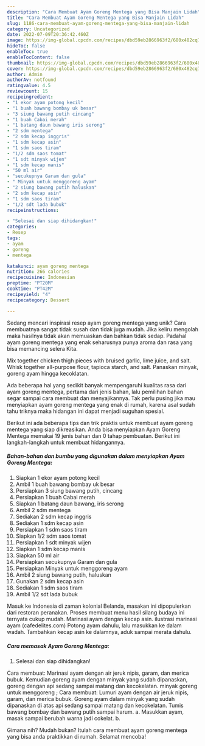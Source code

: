 ```yaml
---
description: "Cara Membuat Ayam Goreng Mentega yang Bisa Manjain Lidah"
title: "Cara Membuat Ayam Goreng Mentega yang Bisa Manjain Lidah"
slug: 1186-cara-membuat-ayam-goreng-mentega-yang-bisa-manjain-lidah
category: Uncategorized
date: 2022-07-09T20:36:42.460Z
image: https://img-global.cpcdn.com/recipes/dbd59eb2866963f2/680x482cq70/ayam-goreng-mentega-foto-resep-utama.jpg
hideToc: false
enableToc: true
enableTocContent: false
thumbnail: https://img-global.cpcdn.com/recipes/dbd59eb2866963f2/680x482cq70/ayam-goreng-mentega-foto-resep-utama.jpg
cover: https://img-global.cpcdn.com/recipes/dbd59eb2866963f2/680x482cq70/ayam-goreng-mentega-foto-resep-utama.jpg
author: Admin
authorAv: notfound
ratingvalue: 4.5
reviewcount: 15
recipeingredient:
- "1 ekor ayam potong kecil"
- "1 buah bawang bombay uk besar"
- "3 siung bawang putih cincang"
- "1 buah Cabai merah"
- "1 batang daun bawang iris serong"
- "2 sdm mentega"
- "2 sdm kecap inggris"
- "1 sdm kecap asin"
- "1 sdm saos tiram"
- "1/2 sdm saos tomat"
- "1 sdt minyak wijen"
- "1 sdm kecap manis"
- "50 ml air"
- "secukupnya Garam dan gula"
- " Minyak untuk menggoreng ayam"
- "2 siung bawang putih haluskan"
- "2 sdm kecap asin"
- "1 sdm saos tiram"
- "1/2 sdt lada bubuk"
recipeinstructions:

- "Selesai dan siap dihidangkan!"
categories:
- Resep
tags:
- ayam
- goreng
- mentega

katakunci: ayam goreng mentega 
nutrition: 266 calories
recipecuisine: Indonesian
preptime: "PT20M"
cooktime: "PT42M"
recipeyield: "4"
recipecategory: Dessert

---
```





Sedang mencari inspirasi resep ayam goreng mentega yang unik? Cara membuatnya sangat tidak susah dan tidak juga mudah. Jika keliru mengolah maka hasilnya tidak akan memuaskan dan bahkan tidak sedap. Padahal ayam goreng mentega yang enak seharusnya punya aroma dan rasa yang bisa memancing selera Kita.





Mix together chicken thigh pieces with bruised garlic, lime juice, and salt. Whisk together all-purpose flour, tapioca starch, and salt. Panaskan minyak, goreng ayam hingga kecoklatan.

Ada beberapa hal yang sedikit banyak mempengaruhi kualitas rasa dari ayam goreng mentega, pertama dari jenis bahan, lalu pemilihan bahan segar sampai cara membuat dan menyajikannya. Tak perlu pusing jika mau menyiapkan ayam goreng mentega yang enak di rumah, karena asal sudah tahu triknya maka hidangan ini dapat menjadi suguhan spesial.






Berikut ini ada beberapa tips dan trik praktis untuk membuat ayam goreng mentega yang siap dikreasikan. Anda bisa menyiapkan Ayam Goreng Mentega memakai 19 jenis bahan dan 0 tahap pembuatan. Berikut ini langkah-langkah untuk membuat hidangannya.

<!--inarticleads1-->

##### Bahan-bahan dan bumbu yang digunakan dalam menyiapkan Ayam Goreng Mentega:

1. Siapkan 1 ekor ayam potong kecil
1. Ambil 1 buah bawang bombay uk besar
1. Persiapkan 3 siung bawang putih, cincang
1. Persiapkan 1 buah Cabai merah
1. Siapkan 1 batang daun bawang, iris serong
1. Ambil 2 sdm mentega
1. Sediakan 2 sdm kecap inggris
1. Sediakan 1 sdm kecap asin
1. Persiapkan 1 sdm saos tiram
1. Siapkan 1/2 sdm saos tomat
1. Persiapkan 1 sdt minyak wijen
1. Siapkan 1 sdm kecap manis
1. Siapkan 50 ml air
1. Persiapkan secukupnya Garam dan gula
1. Persiapkan  Minyak untuk menggoreng ayam
1. Ambil 2 siung bawang putih, haluskan
1. Gunakan 2 sdm kecap asin
1. Sediakan 1 sdm saos tiram
1. Ambil 1/2 sdt lada bubuk


Masuk ke Indonesia di zaman kolonial Belanda, masakan ini dipopulerkan dari restoran peranakan. Proses membuat menu hasil silang budaya ini ternyata cukup mudah. Marinasi ayam dengan kecap asin. ilustrasi marinasi ayam (cafedelites.com) Potong ayam dahulu, lalu masukkan ke dalam wadah. Tambahkan kecap asin ke dalamnya, aduk sampai merata dahulu. 

<!--inarticleads2-->

##### Cara memasak Ayam Goreng Mentega:


1. Selesai dan siap dihidangkan!

Cara membuat: Marinasi ayam dengan air jeruk nipis, garam, dan merica bubuk. Kemudian goreng ayam dengan minyak yang sudah dipanaskan, goreng dengan api sedang sampai matang dan kecokelatan. minyak goreng untuk menggoreng ; Cara membuat: Lumuri ayam dengan air jeruk nipis, garam, dan merica bubuk. Goreng ayam dalam minyak yang sudah dipanaskan di atas api sedang sampai matang dan kecokelatan. Tumis bawang bombay dan bawang putih sampai harum. a. Masukkan ayam, masak sampai berubah warna jadi cokelat. b. 

Gimana nih? Mudah bukan? Itulah cara membuat ayam goreng mentega yang bisa anda praktikkan di rumah. Selamat mencoba!
